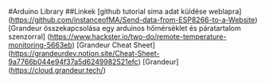 #Arduino Library
##Linkek
[github tutorial sima adat küldése weblapra] (https://github.com/instanceofMA/Send-data-from-ESP8266-to-a-Website)
[Grandeur összekapcsolása egy arduinos hőmérséklet és páratartalom szenzorral] (https://www.hackster.io/two-do/remote-temperature-monitoring-5663eb)
[Grandeur Cheat Sheet] (https://grandeurdev.notion.site/Cheat-Sheet-9a7766b044e94f37a5d6249982521efc)
[Grandeur] (https://cloud.grandeur.tech/)
